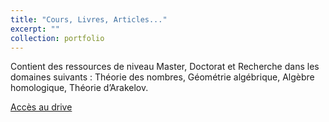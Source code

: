 ```yaml
---
title: "Cours, Livres, Articles..."
excerpt: ""
collection: portfolio
---
```


Contient des ressources de niveau Master, Doctorat et Recherche dans les domaines suivants : Théorie des nombres, Géométrie algébrique, Algèbre homologique, Théorie d’Arakelov.

[Accès au drive](https://drive.google.com/drive/folders/1ZBFUy9kiHj-tWhe72XzYqBw1sx3qcADP?usp=sharing) 